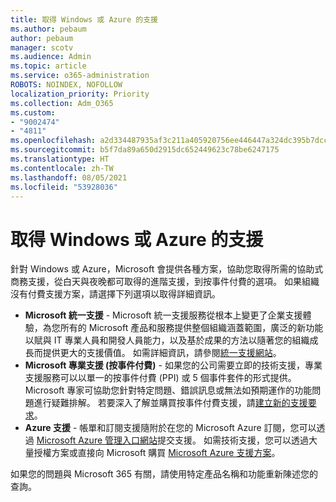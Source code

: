 ```yaml
---
title: 取得 Windows 或 Azure 的支援
ms.author: pebaum
author: pebaum
manager: scotv
ms.audience: Admin
ms.topic: article
ms.service: o365-administration
ROBOTS: NOINDEX, NOFOLLOW
localization_priority: Priority
ms.collection: Adm_O365
ms.custom:
- "9002474"
- "4811"
ms.openlocfilehash: a2d334487935af3c211a405920756ee446447a324dc395b7dcca253675ca9088
ms.sourcegitcommit: b5f7da89a650d2915dc652449623c78be6247175
ms.translationtype: HT
ms.contentlocale: zh-TW
ms.lasthandoff: 08/05/2021
ms.locfileid: "53928036"
---
```

# <a name="get-support-for-windows-or-azure"></a>取得 Windows 或 Azure 的支援

針對 Windows 或 Azure，Microsoft 會提供各種方案，協助您取得所需的協助式商務支援，從白天與夜晚都可取得的進階支援，到按事件付費的選項。 如果組織沒有付費支援方案，請選擇下列選項以取得詳細資訊。

- **Microsoft 統一支援** - Microsoft 統一支援服務從根本上變更了企業支援體驗，為您所有的 Microsoft 產品和服務提供整個組織涵蓋範圍，廣泛的新功能以賦與 IT 專業人員和開發人員能力，以及基於成果的方法以隨著您的組織成長而提供更大的支援價值。 如需詳細資訊，請參閱[統一支援網站](https://aka.ms/unified-support)。
- **Microsoft 專業支援 (按事件付費)** - 如果您的公司需要立即的技術支援，專業支援服務可以以單一的按事件付費 (PPI) 或 5 個事件套件的形式提供。 Microsoft 專家可協助您針對特定問題、錯誤訊息或無法如預期運作的功能問題進行疑難排解。 若要深入了解並購買按事件付費支援，請[建立新的支援要求](https://support.microsoft.com/supportforbusiness/productselection)。
- **Azure 支援** - 帳單和訂閱支援隨附於在您的 Microsoft Azure 訂閱，您可以透過 [Microsoft Azure 管理入口網站](https://portal.azure.com/)提交支援。 如需技術支援，您可以透過大量授權方案或直接向 Microsoft 購買 [Microsoft Azure 支援方案](https://azure.microsoft.com/support/plans/)。

如果您的問題與 Microsoft 365 有關，請使用特定產品名稱和功能重新陳述您的查詢。
